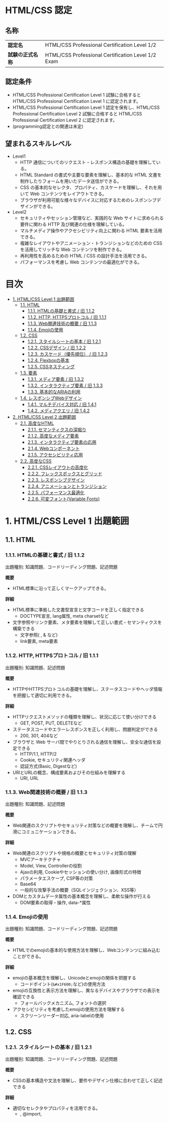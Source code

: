 # HTML/CSS 認定 <!-- omit in toc -->

## 名称 <!-- omit in toc -->

|                    |                                               |
|--------------------|-----------------------------------------------|
| **認定名**         | HTML/CSS Professional Certification Level 1/2   |
| **試験の正式名称** | HTML/CSS Professional Certification Level 1/2 Exam |

## 認定条件 <!-- omit in toc -->

- HTML/CSS Professional Certification Level 1 試験に合格すると HTML/CSS Professional Certification Level 1 に認定されます。
- HTML/CSS Professional Certification Level 1 認定を保有し、HTML/CSS Professional Certification Level 2 試験に合格すると HTML/CSS Professional Certification Level 2 に認定されます。
- (programming認定との関連は未定)

## 望まれるスキルレベル <!-- omit in toc -->

- Level1
  - HTTP 通信についてのリクエスト・レスポンス構造の基礎を理解している。
  - HTML Standard の書式や主要な要素を理解し、基本的な HTML 文書を制作したりフォームを用いたデータ送信ができる。
  - CSS の基本的なセレクタ、プロパティ、カスケードを理解し、それを用いて Web コンテンツをレイアウトできる。
  - ブラウザが利用可能な様々なデバイスに対応するためのレスポンシブデザインができる。
- Level2
  - セキュリティやセッション管理など、実践的な Web サイトに求められる要件に関わる HTTP 及び関連の仕様を理解している。
  - マルチメディア操作やアクセシビリティ向上に関わる HTML 要素を活用できる。
  - 複雑なレイアウトやアニメーション・トランジションなどのための CSS を活用してリッチな Web コンテンツを制作できる。
  - 再利用性を高めるための HTML / CSS の設計手法を活用できる。
  - パフォーマンスを考慮し Web コンテンツの最適化ができる。

# 目次 <!-- omit in toc -->
- [1. HTML/CSS Level 1 出題範囲](#1-htmlcss-level-1-出題範囲)
  - [1.1. HTML](#11-html)
    - [1.1.1. HTMLの基礎と書式 / 旧 1.1.2](#111-htmlの基礎と書式--旧-112)
    - [1.1.2. HTTP, HTTPSプロトコル / 旧 1.1.1](#112-http-httpsプロトコル--旧-111)
    - [1.1.3. Web関連技術の概要 / 旧 1.1.3](#113-web関連技術の概要--旧-113)
    - [1.1.4. Emojiの使用](#114-emojiの使用)
  - [1.2. CSS](#12-css)
    - [1.2.1. スタイルシートの基本 / 旧 1.2.1](#121-スタイルシートの基本--旧-121)
    - [1.2.2. CSSデザイン / 旧 1.2.2](#122-cssデザイン--旧-122)
    - [1.2.3. カスケード（優先順位） / 旧 1.2.3](#123-カスケード優先順位--旧-123)
    - [1.2.4. Flexboxの基本](#124-flexboxの基本)
    - [1.2.5. CSSネスティング](#125-cssネスティング)
  - [1.3. 要素](#13-要素)
    - [1.3.1. メディア要素 / 旧 1.3.2](#131-メディア要素--旧-132)
    - [1.3.2. インタラクティブ要素 / 旧 1.3.3](#132-インタラクティブ要素--旧-133)
    - [1.3.3. 基本的なARIAの利用](#133-基本的なariaの利用)
  - [1.4. レスポンシブWebデザイン](#14-レスポンシブwebデザイン)
    - [1.4.1. マルチデバイス対応 / 旧 1.4.1](#141-マルチデバイス対応--旧-141)
    - [1.4.2. メディアクエリ / 旧 1.4.2](#142-メディアクエリ--旧-142)
- [2. HTML/CSS Level 2 出題範囲](#2-htmlcss-level-2-出題範囲)
  - [2.1. 高度なHTML](#21-高度なhtml)
    - [2.1.1. セマンティクスの深堀り](#211-セマンティクスの深堀り)
    - [2.1.2. 高度なメディア要素](#212-高度なメディア要素)
    - [2.1.3. インタラクティブ要素の応用](#213-インタラクティブ要素の応用)
    - [2.1.4. Webコンポーネント](#214-webコンポーネント)
    - [2.1.5. アクセシビリティ応用](#215-アクセシビリティ応用)
  - [2.2. 高度なCSS](#22-高度なcss)
    - [2.2.1. CSSレイアウトの高度化](#221-cssレイアウトの高度化)
    - [2.2.2. フレックスボックスとグリッド](#222-フレックスボックスとグリッド)
    - [2.2.3. レスポンシブデザイン](#223-レスポンシブデザイン)
    - [2.2.4. アニメーションとトランジション](#224-アニメーションとトランジション)
    - [2.2.5. パフォーマンス最適化](#225-パフォーマンス最適化)
    - [2.2.6. 可変フォント(Variable Fonts)](#226-可変フォントvariable-fonts)

# 1. HTML/CSS Level 1 出題範囲

## 1.1. HTML

### 1.1.1. HTMLの基礎と書式 / 旧 1.1.2

出題種別: 知識問題、コードリーディング問題、記述問題

**概要**
- HTML標準に沿って正しくマークアップできる。

**詳細**
- HTML標準に準拠した文書型宣言と文字コードを正しく指定できる
  - DOCTYPE宣言, lang属性, meta charsetなど
- 文字参照やリンク要素、メタ要素を理解して正しい書式・セマンティクスを構築できる
  - 文字参照(&nbsp;, &amp; など)
  - link要素, meta要素

### 1.1.2. HTTP, HTTPSプロトコル / 旧 1.1.1
出題種別: 知識問題、記述問題

**概要**
- HTTPやHTTPSプロトコルの基礎を理解し、ステータスコードやヘッダ情報を把握して適切に利用できる。

**詳細**
- HTTPリクエストメソッドの種類を理解し、状況に応じて使い分けできる
  - GET, POST, PUT, DELETEなど
- ステータスコードやエラーレスポンスを正しく利用し、問題判定ができる
  - 200, 301, 404など
- ブラウザと Web サーバ間でやりとりされる通信を理解し、安全な通信を設定できる
  - HTTP/1.1, HTTP/2
  - Cookie, セキュリティ関連ヘッダ
  - 認証方式(Basic, Digestなど)
- URIとURLの概念、構成要素およびその仕組みを理解する
  - URI, URL

### 1.1.3. Web関連技術の概要 / 旧 1.1.3
出題種別: 知識問題、記述問題

**概要**
- Web関連のスクリプトやセキュリティ対策などの概要を理解し、チームで円滑にコミュニケーションできる。

**詳細**
- Web関連のスクリプトや規格の概要とセキュリティ対策の理解
  - MVCアーキテクチャ
  - Model, View, Controllerの役割
  - Ajaxの利用, Cookieやセッションの使い分け, 画像形式の特徴
  - パラメータエスケープ, CSP等の対策
  - Base64
  - 一般的な攻撃手法の概要（SQLインジェクション、XSS等）
- DOMとカスタムデータ属性の基本概念を理解し、柔軟な操作が行える
  - DOM要素の取得・操作, data-*属性

### 1.1.4. Emojiの使用
出題種別: 知識問題、コードリーディング問題、記述問題

**概要**

- HTMLでのemojiの基本的な使用方法を理解し、Webコンテンツに組み込むことができる。

**詳細**
- emojiの基本概念を理解し、Unicodeとemojiの関係を把握する
  - コードポイント(`&#x1F600;`など)の使用方法
- emojiの互換性と表示方法を理解し、異なるデバイスやブラウザでの表示を確認できる
  - フォールバックメカニズム, フォントの選択
- アクセシビリティを考慮したemojiの使用方法を理解する
  - スクリーンリーダー対応, aria-labelの使用

## 1.2. CSS

### 1.2.1. スタイルシートの基本 / 旧 1.2.1
出題種別: 知識問題、コードリーディング問題、記述問題

**概要**
- CSSの基本構造や文法を理解し、要件やデザイン仕様に合わせて正しく記述できる

**詳細**
- 適切なセレクタやプロパティを活用できる。
  - <link>, @import, <style>, style属性
  - セレクタ, タイプセレクタ, クラスセレクタ, IDセレクタ, ユニバーサルセレクタ, 属性セレクタ
  - シンプルセレクタ（疑似クラス）, 疑似要素, 結合子, グループ化
- 外部スタイルシートのリンク方法やインライン・内部スタイルシートの使い分けができる
  - link, @import, style, style属性

### 1.2.2. CSSデザイン / 旧 1.2.2
出題種別: 知識問題、コードリーディング問題、記述問題

**概要**
- レイアウトや配色などの基礎を整理し、仕様に沿った正しいコードを記述する事ができる。

**詳細**
- コンテンツのレイアウトに関する記述方法
  - ボックスモデルの理解と適用
  - フロートとクリアの使用方法
  - ポジショニング（static, relative, absolute, fixed, sticky）
- 色の指定方法
  - 色の指定方法（名前、hex、rgb、rgba、hsl、hsla）
  - 透過 (opacity)
  - グラデーション (\*-gradient)
- 背景・罫線に関する記述方法
  - 背景 (background-\*)
  - 罫線 (border-\*)
  - ボックスシャドウ (box-shadow)
- テキスト、リスト、テーブルに関する記述方法
  - フォントファミリー、サイズ、ウェイトの設定
  - テキスト修飾（underline, overline, line-through）
  - リストスタイルの設定（list-style-type, list-style-image）
  - テーブルのスタイル設定（border-collapse, border-spacing）
- コンテンツの変形、アニメーションに関する記述方法
  - 2D/3D変形（transform: translate, rotate, scale, skew）
  - トランジション（transition-property, transition-duration, transition-timing-function, transition-delay）
  - アニメーション（@keyframes, animation-name, animation-duration, animation-timing-function, animation-delay, animation-iteration-count, animation-direction）

### 1.2.3. カスケード（優先順位） / 旧 1.2.3
出題種別: 知識問題、コードリーディング問題、記述問題

**概要**
- カスケードや継承、特異性を正しく理解し、効率的にスタイルを管理できる。

**詳細**
- 記述場所による優先順位やセレクタの計算方法
  - !important
  - 継承されないプロパティの扱い
  - 詳細度 (Specificity) 

### 1.2.4. Flexboxの基本

**出題種別**
- 知識問題
- コードリーティング問題
- 記述問題

**概要**
- Flexboxを用いて柔軟なレイアウトが組める基礎を身につける。

**詳細**
- Flexboxを理解し、柔軟なレイアウトを組み立てる
  - display: flex, flex-direction, justify-content, align-items

### 1.2.5. CSSネスティング
出題種別: 知識問題、コードリーディング問題、記述問題

**概要**  
CSSネスティングにより、スタイルルールを論理的にグループ化でき、可読性とメンテナンス性を向上する。

**詳細**  
- ネスト構文で親子関係に基づいた記述が可能  
- 一部の最新ブラウザやコンパイラで利用可能  

## 1.3. 要素

### 1.3.1. メディア要素 / 旧 1.3.2
出題種別: 知識問題、コードリーディング問題、記述問題

**概要**
- オーディオやビデオなどの活用方法を理解し、メディア要素を効果的に埋め込める。

**詳細**
- ビデオやオーディオに関連する要素と属性を理解し、適切に使用できる
  - `<video>`, `<audio>`, `<source>`, `<track>`
- ビデオファイルとオーディオファイルの知識を持ち、適切な形式を選択できる
  - MP4, WebM, Ogg, MP3, AAC
- 字幕表示のための知識を持ち、アクセシビリティを向上させる
  - WebVTT, SRT

### 1.3.2. インタラクティブ要素 / 旧 1.3.3
出題種別: 知識問題、コードリーディング問題、記述問題

**概要**
- インタラクティブ要素を適切に設定して、ユーザーの操作性を向上できる。

**詳細**
- インタラクティブ要素やフォームを正しく扱う
  - button, input, select, textarea, label
  - datalist, progress, meter

### 1.3.3. 基本的なARIAの利用
出題種別: 知識問題、コードリーディング問題、記述問題

**概要**
- シンプルなARIA属性を用いてアクセシビリティに配慮した実装ができる。

**詳細**
- シンプルなARIA属性を用いてアクセシビリティに配慮したUIを構築できる
  - aria-hidden, aria-label, role属性

## 1.4. レスポンシブWebデザイン

### 1.4.1. マルチデバイス対応 / 旧 1.4.1
出題種別: 知識問題、コードリーディング問題、記述問題

**概要**
- レスポンシブデザインの基本を理解し、各デバイスに応じたレイアウトを実装できる。

**詳細**
- レイアウトの実装手法
  - viewport
  - ブレークポイント
  - 単純なFlexboxやグリッドレイアウトの利用
- コンテンツとメディアの最適化
  - srcset, sizes
  - object-fit, object-position

### 1.4.2. メディアクエリ / 旧 1.4.2

**出題種別**
- 知識問題
- コードリーティング問題
- 記述問題

**概要**
- メディアクエリを駆使してデバイス幅に応じたスタイルを切り替えられる。

**詳細**
- メディアクエリの基本使用
  - `min-width`、`max-width`、@media
- 各ブレークポイントに合わせたカスタムスタイルの適用方法

# 2. HTML/CSS Level 2 出題範囲

## 2.1. 高度なHTML

### 2.1.1. セマンティクスの深堀り
出題種別: 知識問題、コードリーディング問題、記述問題

**概要**

- HTML要素や属性のセマンティクスを深く理解し、SEOやアクセシビリティを考慮したコーディングができる。

**詳細**
- 深いセマンティクスを意識したタグ選択やARIA属性の使い方を身につける
  - article, section, マイクロデータ

### 2.1.2. 高度なメディア要素
出題種別: 知識問題、コードリーディング問題、記述問題

**概要**

- ビデオやオーディオ要素を高度に利用し、カスタムコントロールやインタラクティブなメディアコンテンツを作成できる。

**詳細**
- カスタムコントロールや字幕など、メディア要素を使いこなす応用力を習得する
  - Media Source Extensions, WebVTT

### 2.1.3. インタラクティブ要素の応用
出題種別: 知識問題、コードリーディング問題、記述問題

**概要**

- インタラクティブ要素を応用し、ユーザーエクスペリエンスを向上させる高度なフォームやウィジェットを作成できる。

**詳細**
- 高度なインタラクティブ要素を実装し、ユーザーエクスペリエンスを向上できる
  - dialog, details, Constraint Validation API

### 2.1.4. Webコンポーネント
出題種別: 知識問題、コードリーディング問題、記述問題

**概要**
- 既存のHTML要素を拡張し、再利用可能なカスタム要素を作成できる。

**詳細**
- カスタム要素やShadow DOMを使い、再利用可能な部品を開発できる
- CSSスコープ：Shadow DOM を利用して、コンポーネントのスタイルをカプセル化する

### 2.1.5. アクセシビリティ応用
出題種別: 知識問題、コードリーディング問題、記述問題

**概要**

- ARIAを高度に活用し、複雑なウィジェットのアクセシビリティを向上させることができる。

**詳細**
- ARIAを高度に活用し、複雑なウィジェットにもアクセシビリティを提供できる
  - ARIA roles, states, properties

## 2.2. 高度なCSS

### 2.2.1. CSSレイアウトの高度化
出題種別: 知識問題、コードリーディング問題、記述問題

**概要**

- 高度なCSSレイアウト技術を使用して、複雑なレイアウトやスタイリングを実現できる。

**詳細**
- CSS ShapesやSubgridなど、最先端のレイアウト技術を応用できる
  - CSS Houdini, CSS Logical Properties

### 2.2.2. フレックスボックスとグリッド
出題種別: 知識問題、コードリーディング問題、記述問題

**概要**

- CSS GridやFlexboxを利用して、複雑なレイアウトを実現できる。

**詳細**
- FlexboxやCSS Gridを活用し、複雑なレイアウトを効率的に構築できる
  - ダイナミックな配置とサイズ調整

### 2.2.3. レスポンシブデザイン
出題種別: 知識問題、コードリーディング問題、記述問題

**概要**

- 高度なレスポンシブデザイン手法を理解し、複雑なデバイス環境や動的なレイアウト要求に対応したWebコンテンツを作成できる。

**詳細**
- 高度なメディアクエリ戦略
  - 複数のブレークポイントを組み合わせた柔軟なスタイル設計
  - `calc()`, `clamp()`, CSSカスタムプロパティ等を活用した動的なレイアウト調整
- 複雑なレイアウト設計
  - 高度なFlexboxやCSS Grid技術を使った柔軟なコンテンツ再配置
  - 必要に応じたコンテナクエリなどの先進技術の検討・実装
- コンテンツとメディアの最適化
  - 詳細なレスポンシブ画像の設定と、適応型メディア選択戦略
  - CSSの `object-fit` や `object-position` を活用した、精密なメディア表示の調整

### 2.2.4. アニメーションとトランジション
出題種別: 知識問題、コードリーディング問題、記述問題

**概要**

- CSSアニメーションやトランジションを利用して、インタラクティブなエフェクトを実現できる。

**詳細**
- CSSアニメーションやトランジションを使い、動きのあるUIをデザインできる
  - @keyframes, animation, transform, transition

### 2.2.5. パフォーマンス最適化
出題種別: 知識問題、コードリーディング問題、記述問題

**概要**

- CSSのパフォーマンスを最適化し、効率的なスタイルシートを作成できる。

**詳細**
- レンダリング最適化やコンテンツの軽量化を意識し、効率的なスタイルを実現できる
  - Critical CSS, Lazy Loading, Minification

### 2.2.6. 可変フォント(Variable Fonts)
出題種別: 知識問題、コードリーディング問題

**概要**
- 可変フォントを使用して、サイズや太さなどを動的に制御する知識を持ち、パフォーマンスの向上とデザイン表現を両立できる。

**詳細**
- フォントの軸調整を応用し、可変フォントでパフォーマンスとデザインを両立できる
  - font-variation-settings, @font-face

